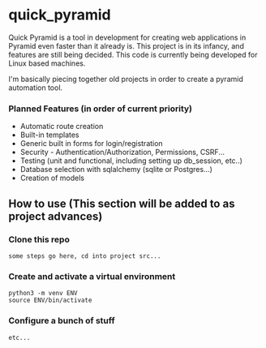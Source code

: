 # quick_pyramid
Quick Pyramid is a tool in development for creating web applications in 
Pyramid even faster than it already is.  This project is in its infancy, 
and features are still being decided.  This code is currently being developed
for Linux based machines.

I'm basically piecing together old projects in order to create a pyramid 
automation tool.

### Planned Features (in order of current priority)
- Automatic route creation
- Built-in templates
- Generic built in forms for login/registration
- Security - Authentication/Authorization, Permissions, CSRF...
- Testing (unit and functional, including setting up db_session, etc..)
- Database selection with sqlalchemy (sqlite or Postgres...)
- Creation of models


## How to use (This section will be added to as project advances)

### Clone this repo
```
some steps go here, cd into project src...
```

### Create and activate a virtual environment
```
python3 -m venv ENV
source ENV/bin/activate
```

### Configure a bunch of stuff
```
etc...
```
